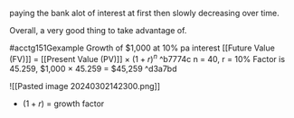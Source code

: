 paying the bank alot of interest at first then slowly decreasing over time.

Overall, a very good thing to take advantage of.

#acctg151Gexample
Growth of $1,000 at 10% pa interest
[[Future Value (FV)]] = [[Present Value (PV)]] $\times$ $(1 + r)^n$ ^b7774c
n = 40, r = 10%
Factor is 45.259,
$1,000 $\times$ 45.259 = $45,259 ^d3a7bd

![[Pasted image 20240302142300.png]]
- $(1 + r)$ = growth factor
